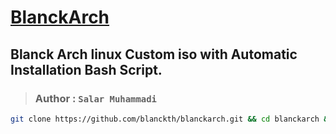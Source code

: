 # [BlanckArch](https://github.com/blanckth/blanckarch)
## Blanck Arch linux Custom iso with Automatic Installation Bash Script.
> ### Author : `Salar Muhammadi` 

```BASH
git clone https://github.com/blanckth/blanckarch.git && cd blanckarch && chmod +x ./blanckarch.sh && ./blanckarch.sh
```
